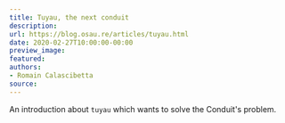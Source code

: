 ```yaml
---
title: Tuyau, the next conduit
description:
url: https://blog.osau.re/articles/tuyau.html
date: 2020-02-27T10:00:00-00:00
preview_image:
featured:
authors:
- Romain Calascibetta
source:
---
```


An introduction about `tuyau` which wants to solve the Conduit's problem.
